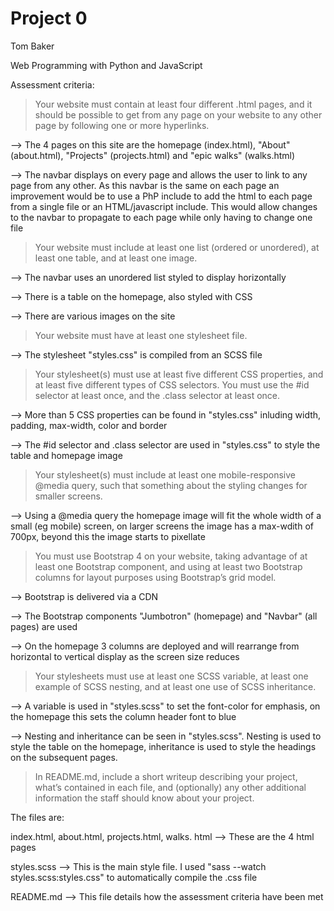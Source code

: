 # Project 0

Tom Baker

Web Programming with Python and JavaScript

Assessment criteria:
>Your website must contain at least four different .html pages, and it should be possible to get from any page on your website to any other page by following one or more hyperlinks.

--> The 4 pages on this site are the homepage (index.html), "About" (about.html), "Projects" (projects.html) and "epic walks" (walks.html)

--> The navbar displays on every page and allows the user to link to any page from any other. As this navbar is the same on each page an improvement would be to use a PhP include to add the html to each page from a single file or an HTML/javascript include. This would allow changes to the navbar to propagate to each page while only having to change one file
>Your website must include at least one list (ordered or unordered), at least one table, and at least one image.

--> The navbar uses an unordered list styled to display horizontally

--> There is a table on the homepage, also styled with CSS

--> There are various images on the site

>Your website must have at least one stylesheet file.

--> The stylesheet "styles.css" is compiled from an SCSS file

>Your stylesheet(s) must use at least five different CSS properties, and at least five different types of CSS selectors. You must use the #id selector at least once, and the .class selector at least once.

--> More than 5 CSS properties can be found in "styles.css" inluding width, padding, max-width, color and border

--> The #id selector and .class selector are used in "styles.css" to style the table and homepage image

>Your stylesheet(s) must include at least one mobile-responsive @media query, such that something about the styling changes for smaller screens.

--> Using a @media query the homepage image will fit the whole width of a small (eg mobile) screen, on larger screens the image has a max-wdith of 700px, beyond this the image starts to pixellate

>You must use Bootstrap 4 on your website, taking advantage of at least one Bootstrap component, and using at least two Bootstrap columns for layout purposes using Bootstrap’s grid model.

--> Bootstrap is delivered via a CDN

--> The Bootstrap components "Jumbotron" (homepage) and "Navbar" (all pages) are used 

--> On the homepage 3 columns are deployed and will rearrange from horizontal to vertical display as the screen size reduces
>Your stylesheets must use at least one SCSS variable, at least one example of SCSS nesting, and at least one use of SCSS inheritance.

--> A variable is used in "styles.scss" to set the font-color for emphasis, on the homepage this sets the column header font to blue

--> Nesting and inheritance can be seen in "styles.scss". Nesting is used to style the table on the homepage, inheritance is used to style the headings on the subsequent pages.

>In README.md, include a short writeup describing your project, what’s contained in each file, and (optionally) any other additional information the staff should know about your project.

The files are:

index.html, about.html, projects.html, walks. html
--> These are the 4 html pages

styles.scss 
--> This is the main style file. I used "sass --watch styles.scss:styles.css" to automatically compile the .css file

README.md
--> This file details how the assessment criteria have been met
